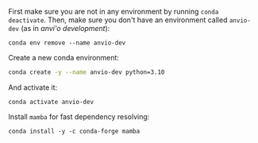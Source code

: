 First make sure you are not in any environment by running `conda deactivate`. Then, make sure you don't have an environment called `anvio-dev` (as in *anvi'o development*):

```
conda env remove --name anvio-dev
```

Create a new conda environment:

``` bash
conda create -y --name anvio-dev python=3.10
```

And activate it:

```
conda activate anvio-dev
```

Install `mamba` for fast dependency resolving:

```
conda install -y -c conda-forge mamba
```

